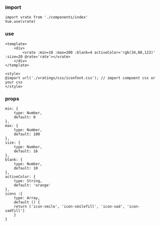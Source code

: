 ### import

    import vrate from './components/index'
    Vue.use(vrate)


### use
    <template>
        <div>
            <vrate :min=10 :max=200 :blank=4 activeColor='rgb(34,88,123)' :size=20 @rate='rate'></vrate>
        </div>
    </template>

    <style>
    @import url('./vratings/css/iconfont.css'); // import compoent css or your css
    </style>
### props
    min: {
        type: Number,
        default: 0
    },
    max: {
        type: Number,
        default: 100
    },
    size: {
        type: Number,
        default: 16
    },
    blank: {
        type: Number,
        default: 10
    },
    activeColor: {
        type: String,
        default: 'orange'
    },
    icons :{
        type: Array,
        default () {
        return ['icon-smile', 'icon-smilefill', 'icon-sad', 'icon-sadfill']
        }
    }
    